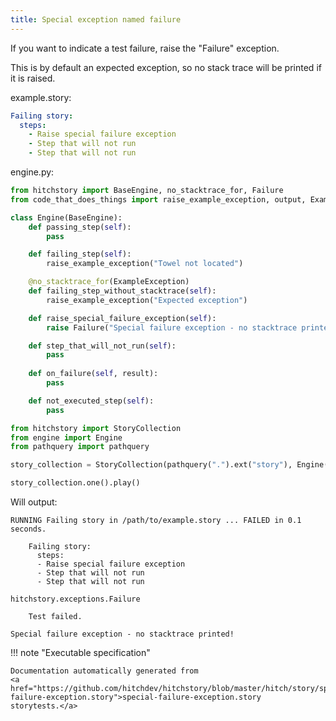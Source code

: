 ```yaml
---
title: Special exception named failure
---
```




If you want to indicate a test failure, raise the
"Failure" exception.

This is by default an expected exception, so no stack trace
will be printed if it is raised.




example.story:

```yaml
Failing story:
  steps:
    - Raise special failure exception
    - Step that will not run
    - Step that will not run

```









engine.py:

```python
from hitchstory import BaseEngine, no_stacktrace_for, Failure
from code_that_does_things import raise_example_exception, output, ExampleException

class Engine(BaseEngine):
    def passing_step(self):
        pass

    def failing_step(self):
        raise_example_exception("Towel not located")

    @no_stacktrace_for(ExampleException)
    def failing_step_without_stacktrace(self):
        raise_example_exception("Expected exception")

    def raise_special_failure_exception(self):
        raise Failure("Special failure exception - no stacktrace printed!")

    def step_that_will_not_run(self):
        pass
        
    def on_failure(self, result):
        pass

    def not_executed_step(self):
        pass

```



```python
from hitchstory import StoryCollection
from engine import Engine
from pathquery import pathquery

story_collection = StoryCollection(pathquery(".").ext("story"), Engine())

```






```python
story_collection.one().play()
```

Will output:
```
RUNNING Failing story in /path/to/example.story ... FAILED in 0.1 seconds.

    Failing story:
      steps:
      - Raise special failure exception
      - Step that will not run
      - Step that will not run

hitchstory.exceptions.Failure

    Test failed.

Special failure exception - no stacktrace printed!
```










!!! note "Executable specification"

    Documentation automatically generated from 
    <a href="https://github.com/hitchdev/hitchstory/blob/master/hitch/story/special-failure-exception.story">special-failure-exception.story
    storytests.</a>

